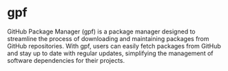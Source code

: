 # gpf
GitHub Package Manager (gpf) is a package manager designed to streamline the process of downloading and maintaining packages from GitHub repositories. With gpf, users can easily fetch packages from GitHub and stay up to date with regular updates, simplifying the management of software dependencies for their projects.
